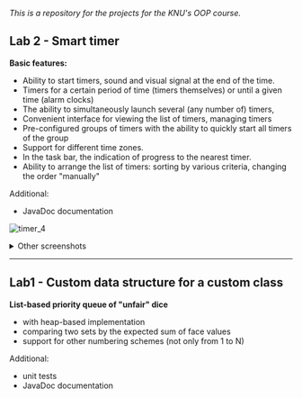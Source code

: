 _This is a repository for the projects for the KNU's OOP course._

## Lab 2 - Smart timer

**Basic features:**
- Ability to start timers, sound and visual signal at the end of the time.
- Timers for a certain period of time (timers themselves) or until a given time (alarm clocks)
- The ability to simultaneously launch several (any number of) timers,
- Convenient interface for viewing the list of timers, managing timers
- Pre-configured groups of timers with the ability to quickly start all timers of the group
- Support for different time zones.
- In the task bar, the indication of progress to the nearest timer.
- Ability to arrange the list of timers: sorting by various criteria, changing the order "manually"

Additional:
- JavaDoc documentation

![timer_4](https://user-images.githubusercontent.com/45764279/218199217-e2da3024-5fdb-49ea-a3bb-6a90b14ce5b9.png)

<details>
  <summary>Other screenshots</summary>

![timer_1](https://user-images.githubusercontent.com/45764279/218199300-2c25a682-c9b4-4ef2-b8bd-f2827ae2e422.png)
![timer_2](https://user-images.githubusercontent.com/45764279/218199338-fbe08128-6692-4257-a757-aa86998441f4.png)
![timer_3](https://user-images.githubusercontent.com/45764279/218199351-e115a81b-ce05-4663-b136-55dbb2268fd0.png)
![timer_5](https://user-images.githubusercontent.com/45764279/218199359-7a7486ea-a448-45b1-bacb-e4539ea7acc7.png)
![timer_6](https://user-images.githubusercontent.com/45764279/218199370-72bb6da6-9706-4eed-9e6b-c04a23619e60.png)

</details>

<hr>

## Lab1 - Custom data structure for a custom class

**List-based priority queue of "unfair" dice**
- with heap-based implementation
- comparing two sets by the expected sum of face values
- support for other numbering schemes (not only from 1 to N)

Additional:
- unit tests
- JavaDoc documentation
